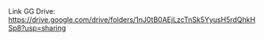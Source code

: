 Link GG Drive: https://drive.google.com/drive/folders/1nJ0tB0AEjLzcTnSk5YyusH5rdQhkHSp8?usp=sharing
